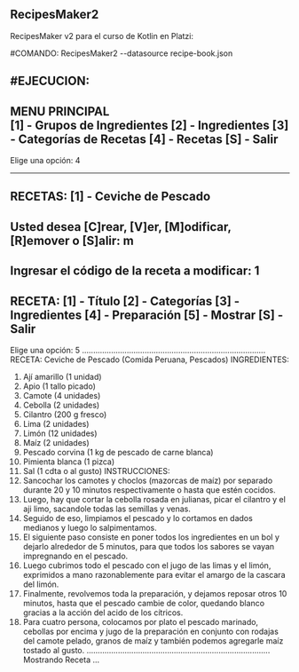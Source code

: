 ## RecipesMaker2
RecipesMaker v2 para el curso de Kotlin en Platzi:

#COMANDO:
RecipesMaker2 --datasource recipe-book.json

#EJECUCION:
------------------------------------------------------
MENU PRINCIPAL                    
[1] - Grupos de Ingredientes
[2] - Ingredientes
[3] - Categorías de Recetas
[4] - Recetas
[S] - Salir
------------------------------------------------------
Elige una opción: 4

------------------------------------------------------
RECETAS:
[1] - Ceviche de Pescado
------------------------------------------------------
Usted desea [C]rear, [V]er, [M]odificar, [R]emover o [S]alir: m
------------------------------------------------------
Ingresar el código de la receta a modificar: 1
------------------------------------------------------
RECETA:
[1] - Título
[2] - Categorías
[3] - Ingredientes
[4] - Preparación
[5] - Mostrar
[S] - Salir
------------------------------------------------------
Elige una opción: 5
..................................................................................
RECETA:
Ceviche de Pescado
(Comida Peruana, Pescados)
INGREDIENTES:
1. Ají amarillo (1 unidad)
2. Apio (1 tallo picado)
3. Camote (4 unidades)
4. Cebolla (2 unidades)
5. Cilantro (200 g fresco)
6. Lima (2 unidades)
7. Limón (12 unidades)
8. Maíz (2 unidades)
9. Pescado corvina (1 kg de pescado de carne blanca)
10. Pimienta blanca (1 pizca)
11. Sal (1 cdta o al gusto)
INSTRUCCIONES:
1. Sancochar los camotes y choclos (mazorcas de maíz) por separado durante 20 y 10 minutos respectivamente o hasta que estén cocidos. 
2. Luego, hay que cortar la cebolla rosada en julianas, picar el cilantro y el aji limo, sacandole todas las semillas y venas. 
3. Seguido de eso, limpiamos el pescado y lo cortamos en dados medianos y luego lo salpimentamos. 
4. El siguiente paso consiste en poner todos los ingredientes en un bol y dejarlo alrededor de 5 minutos, para que todos los sabores se vayan impregnando en el pescado. 
5. Luego cubrimos todo el pescado con el jugo de las limas y el limón, exprimidos a mano razonablemente para evitar el amargo de la cascara del limón. 
6. Finalmente, revolvemos toda la preparación, y dejamos reposar otros 10 minutos, hasta que el pescado cambie de color, quedando blanco gracias a la acción del acido de los cítricos. 
7. Para cuatro persona, colocamos por plato el pescado marinado, cebollas por encima y jugo de la preparación en conjunto con rodajas del camote pelado, granos de maíz y también podemos agregarle maíz tostado al gusto. 
..................................................................................
Mostrando Receta ... 


